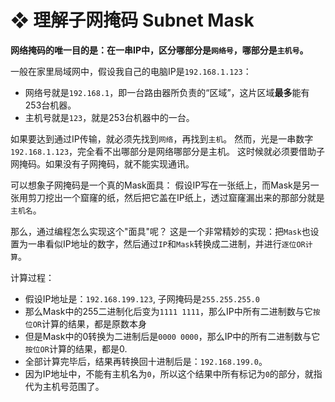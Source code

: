 # ❖ 理解子网掩码 Subnet Mask

**网络掩码的唯一目的是：在一串IP中，区分哪部分是`网络号`，哪部分是`主机号`。**

一般在家里局域网中，假设我自己的电脑IP是`192.168.1.123`：
- 网络号就是`192.168.1`，即一台路由器所负责的“区域”，这片区域**最多**能有253台机器。
- 主机号就是`123`，就是253台机器中的一台。

如果要达到通过IP传输，就必须先找到`网络`，再找到`主机`。
然而，光是一串数字`192.168.1.123`，完全看不出哪部分是网络哪部分是主机。
这时候就必须要借助子网掩码。如果没有子网掩码，就不能实现通讯。

可以想象子网掩码是一个真的Mask面具：
假设IP写在一张纸上，而Mask是另一张用剪刀挖出一个窟窿的纸，然后把它盖在IP纸上，透过窟窿漏出来的那部分就是`主机名`。

那么，通过编程怎么实现这个"面具"呢？
这是一个非常精妙的实现：把`Mask`也设置为一串看似IP地址的数字，然后通过`IP`和`Mask`转换成二进制，并进行`逐位OR计算`。

计算过程：
- 假设IP地址是：`192.168.199.123`, 子网掩码是`255.255.255.0`
- 那么Mask中的255二进制化后变为`1111 1111`，那么IP中所有二进制数与它`按位OR`计算的结果，都是原数本身
- 但是Mask中的0转换为二进制后是`0000 0000`，那么IP中的所有二进制数与它`按位OR`计算的结果，都是0.
- 全部计算完毕后，结果再转换回十进制后是：`192.168.199.0`。
- 因为IP地址中，不能有主机名为`0`，所以这个结果中所有标记为`0`的部分，就指代为主机号范围了。
